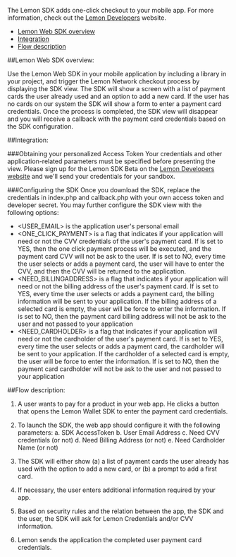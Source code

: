 The Lemon SDK adds one-click checkout to your mobile app. For more information, check out the [Lemon Developers](#http://lemon.com/developers) website.

+ [Lemon Web SDK overview](#lemon-web-sdk-overview)
+ [Integration](#integration)
+ [Flow description](#flow-description)

##Lemon Web SDK overview:

Use the Lemon Web SDK in your mobile application by including a library in your project, and trigger the Lemon Network checkout process by displaying the SDK view. The SDK will show a screen with a list of payment cards the user already used and an option to add a new card. If the user has no cards on our system the SDK will show a form to enter a payment card credentials. Once the process is completed, the SDK view will disappear and you will receive a callback with the payment card credentials based on the SDK configuration.

##Integration:

###Obtaining your personalized Access Token
Your credentials and other application-related parameters must be specified before presenting the view. Please sign up for the Lemon SDK Beta on the [Lemon Developers website](http://lemon.com/developers/your-account/) and we'll send your credentials for your sandbox.

###Configuring the SDK
Once you download the SDK, replace the credentials in index.php and callback.php with your own access token and developer secret. You may further configure the SDK view with the following options:

+ &lt;USER_EMAIL> is the application user's personal email
+ &lt;ONE_CLICK_PAYMENT> is a flag that indicates if your application will need or not the CVV credentials of the user's payment card. If is set to YES, then the one click payment process will be executed, and the payment card CVV will not be ask to the user. If is set to NO, every time the user selects or adds a payment card, the user will have to enter the CVV, and then the CVV will be returned to the application.
+ &lt;NEED_BILLINGADDRESS> is a flag that indicates if your application will need or not the billing address of the user's payment card.  If is set to YES, every time the user selects or adds a payment card, the billing information will be sent to your application. If the billing address of a selected card is empty, the user will be force to enter the information. If is set to NO, then the payment card billing address will not be ask to the user and not passed to your application
+ &lt;NEED_CARDHOLDER> is a flag that indicates if your application will need or not the cardholder of the user's payment card.  If is set to YES, every time the user selects or adds a payment card, the cardholder will be sent to your application. If the cardholder of a selected card is empty, the user will be force to enter the information. If is set to NO, then the payment card cardholder will not be ask to the user and not passed to your application


##Flow description:

1. A user wants to pay for a product in your web app. He clicks a button that opens the Lemon Wallet SDK to enter the payment card credentials.

2. To launch the SDK, the web app should configure it with the following parameters:
a. SDK AccessToken
b. User Email Address
c. Need CVV credentials (or not)
d. Need Billing Address (or not)
e. Need Cardholder Name (or not)

3. The SDK will either show (a) a list of payment cards the user already has used with the option to add a new card, or (b) a prompt to add a first card.

4. If necessary, the user enters additional information required by your app. 

5. Based on security rules and the relation between the app, the SDK and the user, the SDK will ask for Lemon Credentials and/or CVV information. 

6. Lemon sends the application the completed user payment card credentials.
